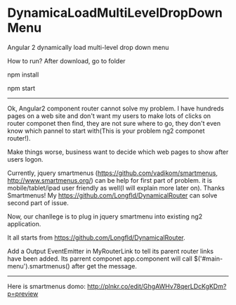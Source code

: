 # DynamicaLoadMultiLevelDropDownMenu
Angular 2 dynamically load multi-level drop down menu


How to run?
After download, go to folder

npm install

npm start

**********************************************************************

Ok, Angular2 component router cannot solve my problem. 
I have hundreds pages on a web site and don't want my users to make lots of clicks on router componet then find,  they are not sure where to go, they don't even know which pannel to start with(This is your problem ng2 componet router!).

Make things worse, business want to decide which web pages to show after users logon.

Currently, jquery smartmenus (https://github.com/vadikom/smartmenus, http://www.smartmenus.org/) can be help for first part of problem. it is mobile/tablet/ipad user friendly as well(I will explain more later on). Thanks Smartmenus! My https://github.com/Longfld/DynamicalRouter  can solve second part of issue.

Now, our chanllege is to plug in jquery smartmenu into existing ng2 application.

It all starts from https://github.com/Longfld/DynamicalRouter.

Add a Output EventEmitter in MyRouterLink to tell its parent router links have been added.
Its parrent componet app.component will call  $('#main-menu').smartmenus() after get the message.


********************************************************

Here is smartmenus domo: http://plnkr.co/edit/GhgAWHv78qerLDcKgKDm?p=preview

